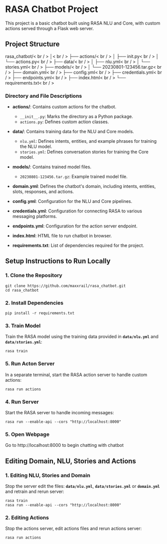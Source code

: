 # RASA Chatbot Project

This project is a basic chatbot built using RASA NLU and Core, with custom actions served through a Flask web server.

## Project Structure

rasa_chatbot/< br / >
│< br / >
├── actions/< br / >
│ ├── init.py< br / >
│ └── actions.py< br / >
├── data/< br / >
│ ├── nlu.yml< br / >
│ └── stories.yml< br / >
├── models/< br / >
│ └── 20230801-123456.tar.gz< br / >
├── domain.yml< br / >
├── config.yml< br / >
├── credentials.yml< br / >
├── endpoints.yml< br / >
├── index.html< br / >
└── requirements.txt< br / >


### Directory and File Descriptions

- **actions/**: Contains custom actions for the chatbot.
  - `__init__.py`: Marks the directory as a Python package.
  - `actions.py`: Defines custom action classes.
- **data/**: Contains training data for the NLU and Core models.
  - `nlu.yml`: Defines intents, entities, and example phrases for training the NLU model.
  - `stories.yml`: Defines conversation stories for training the Core model.
- **models/**: Contains trained model files.
  - `20230801-123456.tar.gz`: Example trained model file.
- **domain.yml**: Defines the chatbot's domain, including intents, entities, slots, responses, and actions.
- **config.yml**: Configuration for the NLU and Core pipelines.
- **credentials.yml**: Configuration for connecting RASA to various messaging platforms.
- **endpoints.yml**: Configuration for the action server endpoint.
- **index.html**: HTML file to run chatbot in browser.

- **requirements.txt**: List of dependencies required for the project.

## Setup Instructions to Run Locally

### 1. Clone the Repository
```
git clone https://github.com/maxxrail/rasa_chatbot.git
cd rasa_chatbot
```
### 2. Install Dependencies
```
pip install -r requirements.txt
```
### 3. Train Model

Train the RASA model using the training data provided in **`data/nlu.yml`** and **`data/stories.yml`**:
```
rasa train
```
### 5. Run Acton Server

In a separate terminal, start the RASA action server to handle custom actions:
```
rasa run actions
```
### 4. Run Server

Start the RASA server to handle incoming messages:
```
rasa run --enable-api --cors "http://localhost:8000"
```
### 5. Open Webpage

Go to http://localhost:8000 to begin chatting with chatbot

## Editing Domain, NLU, Stories and Actions

### 1. Editing NLU, Stories and Domain

Stop the server edit the files: **`data/nlu.yml`**, **`data/stories.yml`** or **`domain.yml`** and retrain and rerun server:
```
rasa train
rasa run --enable-api --cors "http://localhost:8000"
```
### 2. Editing Actions

Stop the actions server, edit actions files and rerun actions server:
```
rasa run actions
```
